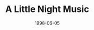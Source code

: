 ---
title: A Little Night Music
date: 1998-06-05
closing_date: 1998-06-20
layout: productions
featured_image:
image_caption:
image_credit:
playbill:
Theatre: Theatre Jacksonville
Venue: Little Theatre
cast:
- Mr. Lindquist: James L. Wright
- Mrs. Nordstrom: Trish Strain
- Mr. Anderson: Amber Amerson
- Mr. Erlanson: Karl Rogers
- Mrs. Segstrom: Christine DuMars
- Fredrika: Emily Martin
- Madame Armfeldt: Susan Carcaba
- Frid: David T. Abraham
- Henrik Egerman: Paddy Heusinger
- Anne Egerman: Carla Mari
- Frederik Egerman: Roger Lowe
- Petra: Jenny McCombes
- Desiree Armfeldt: Kathy Biddle
- Malla: Joy Conklin
- Bertrand: Matthew Kelly Jeffords
- Count Carl-Magnus Malcolm: Richard Cunningham
- Countess Charlotte Malcolm: Simone Aden-Reid
- Osa: Jennifer C. Platte
- Bjorn: Luke Willis
crew:
Artistic Director: Robert Arleigh White
Musical Director: Laura Peden
Scenic and Lighting Design: Andrew J. Way
Production Coordinator: Bruce Barrett Musser
Choreographer: Michelle Ottley
Technical Director: Andrew J. Way
Stage Manager: Shelly Higgins Hughes
Special Features: Diane Reese
Scenic Painting: Jasmin Pahlivanovic
Costumes:
- Nitza Cochran
- Chuck Chapman
Dresser:
- Marian Bornovalova
- Sara Franklin
- Dawn Runyan
- Cathy Duncan
Hair and Make-up: Bruce Barrett Musser
Properties:
- Jon Bennett
- T.J. Pietro
- Jennifer Criswell
- Ciane Batzka
- Cathy Wood
- Karen Murphree
- Marie C. Cook
Set Construction:
- Manuel Bello
- James Newman
- Gloria Pepe
- Karen Murphree
- Marina Bornovalova
- Ashira Brooke
- Diana Batcka
- Sean Reed
- Mark K. Swanson
- Jennifer Criswell
- Cathy Wood
- Karen Jones
- Bill McNeal
- Jenny McCombes
- Jon Bennett
- Jamie Wright
- Diane Batzka
- Andrea Chaknis
- Marie C. Cook
- Sara Franklin
Set Dressings: Bruce Barrett Musser
Light Technician: Gloria Pepe
Follow Spot Operator: Andrea Chaknis
Grip:
- Mary Swanson
- Ashira Brooke
- Karen Jones
- Bill McNeal
- Brian Wood
orchestra:
- Oboe: Nancy Marencin
- Cello: Beth Pope
- Clarinet: Lauren Smith
- Flute: Clint Weinberg
- Piano: Laura Peden
- Violin: Brian Griffin
external_links:
---